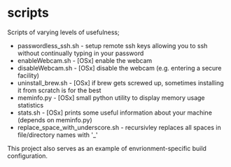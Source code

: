 scripts
=======

Scripts of varying levels of usefulness;

- passwordless_ssh.sh - setup remote ssh keys allowing you to ssh without continually typing in your password
- enableWebcam.sh - [OSx] enable the webcam
- disableWebcam.sh - [OSx] disable the webcam (e.g. entering a secure facility)
- uninstall_brew.sh - [OSx] if brew gets screwed up, sometimes installing it from scratch is for the best
- meminfo.py - [OSx] small python utility to display memory usage statistics
- stats.sh - [OSx] prints some useful information about your machine (depends on meminfo.py)
- replace_space_with_underscore.sh - recursivley replaces all spaces in file/directory names with '_'

This project also serves as an example of envrionment-specific build configuration.

